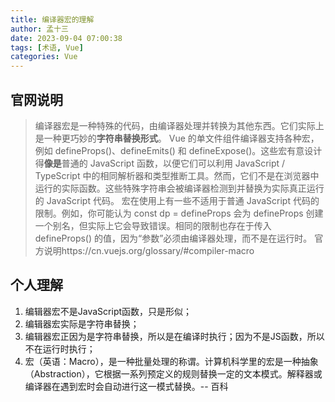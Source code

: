 ```yaml
---
title: 编译器宏的理解
author: 孟十三
date: 2023-09-04 07:00:38
tags: [术语, Vue]
categories: Vue
---
```


## 官网说明
> 编译器宏是一种特殊的代码，由编译器处理并转换为其他东西。它们实际上是一种更巧妙的**字符串替换形式**。
Vue 的单文件组件编译器支持各种宏，例如 defineProps()、defineEmits() 和 defineExpose()。这些宏有意设计得**像是**普通的 JavaScript 函数，以便它们可以利用 JavaScript / TypeScript 中的相同解析器和类型推断工具。然而，它们不是在浏览器中运行的实际函数。这些特殊字符串会被编译器检测到并替换为实际真正运行的 JavaScript 代码。
宏在使用上有一些不适用于普通 JavaScript 代码的限制。例如，你可能认为 const dp = defineProps 会为 defineProps 创建一个别名，但实际上它会导致错误。相同的限制也存在于传入 defineProps() 的值，因为“参数”必须由编译器处理，而不是在运行时。
官方说明https://cn.vuejs.org/glossary/#compiler-macro

## 个人理解
1. 编辑器宏不是JavaScript函数，只是形似；
2. 编辑器宏实际是字符串替换；
3. 编辑器宏正因为是字符串替换，所以是在编译时执行；因为不是JS函数，所以不在运行时执行；
4. 宏（英语：Macro），是一种批量处理的称谓。计算机科学里的宏是一种抽象（Abstraction），它根据一系列预定义的规则替换一定的文本模式。解释器或编译器在遇到宏时会自动进行这一模式替换。-- 百科